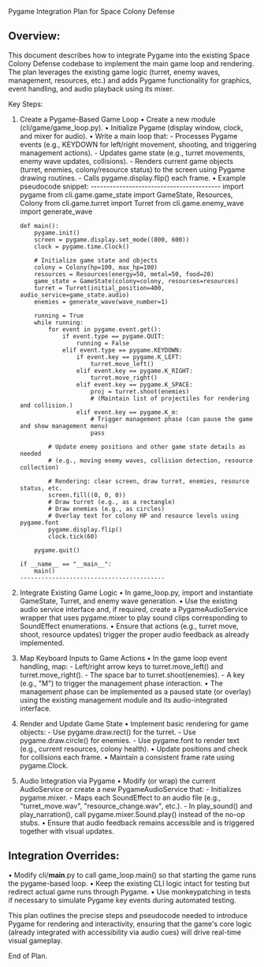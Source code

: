 Pygame Integration Plan for Space Colony Defense

Overview:
------------
This document describes how to integrate Pygame into the existing Space Colony Defense codebase to implement the main game loop and rendering. The plan leverages the existing game logic (turret, enemy waves, management, resources, etc.) and adds Pygame functionality for graphics, event handling, and audio playback using its mixer.

Key Steps:

1. Create a Pygame-Based Game Loop
   • Create a new module (cli/game/game_loop.py).
   • Initialize Pygame (display window, clock, and mixer for audio).
   • Write a main loop that:
       - Processes Pygame events (e.g., KEYDOWN for left/right movement, shooting, and triggering management actions).
       - Updates game state (e.g., turret movements, enemy wave updates, collisions).
       - Renders current game objects (turret, enemies, colony/resource status) to the screen using Pygame drawing routines.
       - Calls pygame.display.flip() each frame.
   • Example pseudocode snippet:
       -----------------------------------------
       import pygame
       from cli.game.game_state import GameState, Resources, Colony
       from cli.game.turret import Turret
       from cli.game.enemy_wave import generate_wave

       def main():
           pygame.init()
           screen = pygame.display.set_mode((800, 600))
           clock = pygame.time.Clock()

           # Initialize game state and objects
           colony = Colony(hp=100, max_hp=100)
           resources = Resources(energy=50, metal=50, food=20)
           game_state = GameState(colony=colony, resources=resources)
           turret = Turret(initial_position=400, audio_service=game_state.audio)
           enemies = generate_wave(wave_number=1)

           running = True
           while running:
               for event in pygame.event.get():
                   if event.type == pygame.QUIT:
                       running = False
                   elif event.type == pygame.KEYDOWN:
                       if event.key == pygame.K_LEFT:
                           turret.move_left()
                       elif event.key == pygame.K_RIGHT:
                           turret.move_right()
                       elif event.key == pygame.K_SPACE:
                           proj = turret.shoot(enemies)
                           # (Maintain list of projectiles for rendering and collision.)
                       elif event.key == pygame.K_m:
                           # Trigger management phase (can pause the game and show management menu)
                           pass

               # Update enemy positions and other game state details as needed
               # (e.g., moving enemy waves, collision detection, resource collection)

               # Rendering: clear screen, draw turret, enemies, resource status, etc.
               screen.fill((0, 0, 0))
               # Draw turret (e.g., as a rectangle)
               # Draw enemies (e.g., as circles)
               # Overlay text for colony HP and resource levels using pygame.font
               pygame.display.flip()
               clock.tick(60)

           pygame.quit()

       if __name__ == "__main__":
           main()
       -----------------------------------------

2. Integrate Existing Game Logic
   • In game_loop.py, import and instantiate GameState, Turret, and enemy wave generation.
   • Use the existing audio service interface and, if required, create a PygameAudioService wrapper that uses pygame.mixer to play sound clips corresponding to SoundEffect enumerations.
   • Ensure that actions (e.g., turret move, shoot, resource updates) trigger the proper audio feedback as already implemented.

3. Map Keyboard Inputs to Game Actions
   • In the game loop event handling, map:
       - Left/right arrow keys to turret.move_left() and turret.move_right().
       - The space bar to turret.shoot(enemies).
       - A key (e.g., "M") to trigger the management phase interaction.
   • The management phase can be implemented as a paused state (or overlay) using the existing management module and its audio-integrated interface.

4. Render and Update Game State
   • Implement basic rendering for game objects:
       - Use pygame.draw.rect() for the turret.
       - Use pygame.draw.circle() for enemies.
       - Use pygame.font to render text (e.g., current resources, colony health).
   • Update positions and check for collisions each frame.
   • Maintain a consistent frame rate using pygame.Clock.

5. Audio Integration via Pygame
   • Modify (or wrap) the current AudioService or create a new PygameAudioService that:
       - Initializes pygame.mixer.
       - Maps each SoundEffect to an audio file (e.g., "turret_move.wav", "resource_change.wav", etc.).
       - In play_sound() and play_narration(), call pygame.mixer.Sound.play() instead of the no-op stubs.
   • Ensure that audio feedback remains accessible and is triggered together with visual updates.

Integration Overrides:
--------------------------
• Modify cli/__main__.py to call game_loop.main() so that starting the game runs the pygame-based loop.
• Keep the existing CLI logic intact for testing but redirect actual game runs through Pygame.
• Use monkeypatching in tests if necessary to simulate Pygame key events during automated testing.

This plan outlines the precise steps and pseudocode needed to introduce Pygame for rendering and interactivity, ensuring that the game's core logic (already integrated with accessibility via audio cues) will drive real-time visual gameplay.

End of Plan.
